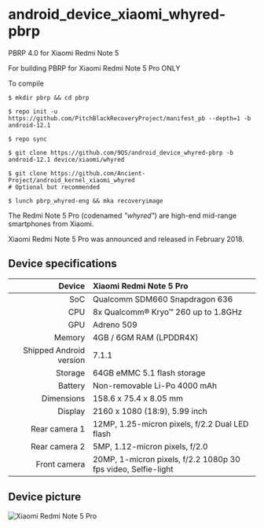 # android_device_xiaomi_whyred-pbrp

PBRP 4.0 for Xiaomi Redmi Note 5

For building PBRP for Xiaomi Redmi Note 5 Pro ONLY

To compile

```
$ mkdir pbrp && cd pbrp

$ repo init -u https://github.com/PitchBlackRecoveryProject/manifest_pb --depth=1 -b android-12.1

$ repo sync

$ git clone https://github.com/9QS/android_device_whyred-pbrp -b android-12.1 device/xiaomi/whyred

$ git clone https://github.com/Ancient-Project/android_kernel_xiaomi_whyred 
# Optional but recommended

$ lunch pbrp_whyred-eng && mka recoveryimage
```
The Redmi Note 5 Pro (codenamed _"whyred"_) are high-end mid-range smartphones from Xiaomi.

Xiaomi Redmi Note 5 Pro was announced and released in February 2018.

## Device specifications

| Device       | Xiaomi Redmi Note 5 Pro                         |
| -----------: | :---------------------------------------------- |
| SoC          | Qualcomm SDM660 Snapdragon 636                  |
| CPU          | 8x Qualcomm® Kryo™ 260 up to 1.8GHz             |
| GPU          | Adreno 509                                      |
| Memory       | 4GB / 6GM RAM (LPDDR4X)                         |
| Shipped Android version | 7.1.1                                |
| Storage      | 64GB eMMC 5.1 flash storage                     |
| Battery      | Non-removable Li-Po 4000 mAh                    |
| Dimensions   | 158.6 x 75.4 x 8.05 mm                          |
| Display      | 2160 x 1080 (18:9), 5.99 inch                   |
| Rear camera 1 | 12MP, 1.25-micron pixels, f/2.2 Dual LED flash |
| Rear camera 2 | 5MP, 1.12-micron pixels, f/2.0                |
| Front camera | 20MP, 1-micron pixels, f/2.2 1080p 30 fps video, Selfie-light|

## Device picture

![Xiaomi Redmi Note 5 Pro](https://www1-lw.xda-cdn.com/files/2018/02/Xiaomi-Redmi-Note-5-and-Redmi-Note-5-Pro-Forums-now-Open.png)
